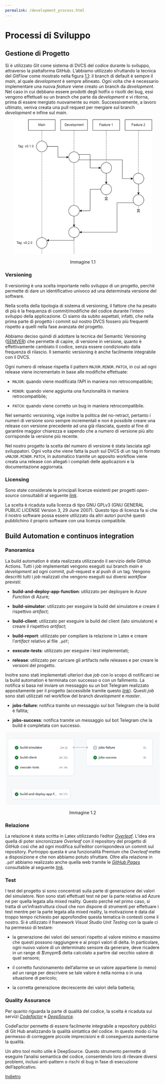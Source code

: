 ```yaml
---
permalink: /development_process.html
---
```


# Processi di Sviluppo

<h2 id="gestione-di-progetto">Gestione di Progetto</h2>

<p>Si è utilizzato <em>Git</em> come sistema di DVCS del codice durante lo sviluppo, attraverso la piattaforma GitHub. L’abbiamo utilizzato sfruttando la tecnica del <em>GitFlow</em> come mostrato nella figura <a href="#pic:workflow" data-reference-type="ref" data-reference="pic:workflow">1.1</a>: il branch di default è sempre il <em>main</em>, al quale <em>development</em> è sempre allineato. Ogni volta che è necessario implementare una nuova <em>feature</em> viene creato un branch da <em>development</em>. Nel caso in cui debbano essere prodotti degli hotfix o risolti dei bug, essi vengono effettuati su un branch che parte da <em>development</em> e vi ritorna, prima di essere mergiato nuovamente su <em>main</em>. Successivamente, a lavoro ultimato, veniva creata una pull request per mergiare sul branch <em>development</em> e infine sul <em>main</em>.</p>

<div id="#pic:workflow">
  <p align="center">
      <img width="450" src="Images/gitWorkflow.png" />
      <center>Immagine 1.1</center>
  </p>
</div>

<h3 id="versioning">Versioning</h3>
<p>Il versioning è una scelta importante nello sviluppo di un progetto, perchè permette di dare un identificativo univoco ad una determinata versione del software.</p><p> Nella scelta della tipologia di sistema di versioning, il fattore che ha pesato di più è la frequenza di commit/modifiche del codice durante l’intero sviluppo della applicazione. Ci siamo da subito aspettati, infatti, che nella prima parte di progetto i commit sul nostro DVCS fossero più frequenti rispetto a quelli nella fase avanzata del progetto.</p><p> Abbiamo deciso quindi di adottare la tecnica del Semantic Versioning (<a href="https://semver.org/lang/it/">SEMVER</a>) che permette di capire, di versione in versione, quanto è effettivamente cambiato il codice, senza essere condizionato dalla frequenza di rilascio. Il semantic versioning è anche facilmente integrabile con il DVCS.</p><p> Ogni numero di release rispetta il pattern <code>MAJOR.MINOR.PATCH</code>, in cui ad ogni release viene incrementato in base alle modifiche effettuate:</p>

<ul>
<li><p><code>MAJOR</code>: quando viene modificata l’API in maniera non retrocompatibile;</p></li>
<li><p><code>MINOR</code>: quando viene aggiunta una funzionalità in maniera retrocompatibile;</p></li>
<li><p><code>PATCH</code>: quando viene corretto un bug in maniera retrocompatibile.</p></li>
</ul>

<p>Nel semantic versioning, vige inoltre la politica del no-retract, pertanto i numeri di versione sono sempre incrementali e non è possibile creare una release con versione precedente ad una già rilasciata, questo al fine di garantire maggior chiarezza e sapendo che a numero di versione più alto corrisponde la versione più recente.</p><p> Nel nostro progetto la scelta del numero di versione è stata lasciata agli sviluppatori. Ogni volta che viene fatta la push sul DVCS di un tag in formato <code>vMAJOR.MINOR.PATCH</code>, in automatico tramite un apposito workflow viene creata una release con allegati i compilati delle applicazioni e la documentazione aggiornata.</p>

<h3 id="licensing">Licensing</h3>

<p>Sono state considerate le principali licenze esistenti per progetti <em>open-source</em> consultabili al seguente <a href="https://choosealicense.com/licenses/"><em>link</em></a>.<br />

La scelta è ricaduta sulla licenza di tipo GNU GPLv3 (GNU GENERAL PUBLIC LICENSE Version 3, 29 June 2007). Questo tipo di licenza fa si che il nostro software possa essere utilizzato da altri autori purché questi pubblichino il proprio software con una licenza compatibile.</p>

<h2 id="build-automation-e-continuos-integration">Build Automation e continuos integration</h2>
<h3 id="panoramica">Panoramica</h3>

<p>La build automation è stata realizzata utilizzando il servizio delle GitHub Actions. Tutti i <em>job</em> implementati vengono eseguiti sui branch <em>main</em> e <em>development</em> ad ogni commit, pull-request e al push di un tag. Vengono descritti tutti i <em>job</em> realizzati che vengono eseguiti sui diversi <em>workflow</em> previsti:</p>
<ul>
<li><p><strong>build-and-deploy-app-function</strong>: utilizzato per deployare le <em>Azure Function</em> di Azure;</p></li>
<li><p><strong>build-simulator</strong>: utilizzato per eseguire la build del simulatore e creare il rispettivo <em>artifact</em>;</p></li>
<li><p><strong>build-client</strong>: utilizzato per eseguire la build del client (lato simulatore) e creare il rispettivo <em>artifact</em>;</p></li>
<li><p><strong>build-report</strong>: utilizzato per compilare la relazione in Latex e creare l’<em>artifact</em> relativo al file <code>.pdf</code>;</p></li>
<li><p><strong>execute-tests</strong>: utilizzato per eseguire i test implementati;</p></li>
<li><p><strong>release</strong>: utilizzato per caricare gli artifacts nelle releases e per creare le versioni del progetto.</p></li>
</ul>

<p>Inoltre sono stati implementati ulteriori due <em>job</em> con lo scopo di notificarci se la build automation è terminata con successo o con un fallimento. La notifica si basa nel inviare un messaggio su un bot Telegram realizzato appositamente per il progetto (accessibile tramite questo <a href="https://telegram.me/AzureHealthcareNotificator_bot"><em>link</em></a>). Questi <em>job</em> sono stati utilizzati nel workflow del branch <em>development</em> e <em>master</em>.</p>

<ul>
<li><p><strong>jobs-failure</strong>: notifica tramite un messaggio sul bot Telegram che la build è fallita;</p></li>
<li><p><strong>jobs-success</strong>: notifica tramite un messaggio sul bot Telegram che la build è completata con successo.</p></li>
</ul>

<div id="#pic:job-workflow">
  <p align="center">
      <img width="500" src="Images/jobWorkflow.PNG" />
      <center>Immagine 1.2</center>
  </p>
</div>

<h3 id="relazione">Relazione</h3>

<p>La relazione è stata scritta in Latex utilizzando l’editor <a href="https://it.overleaf.com/"><em>Overleaf</em></a>. L’idea era quella di poter sincronizzare <em>Overleaf</em> con il repository del progetto di <em>GitHub</em> così che ad ogni modifica sull’editor corrispondeva un commit sul repository. Purtroppo questa è una funzionalità Premium che <em>Overleaf</em> mette a disposizione e che non abbiamo potuto sfruttare. Oltre alla relazione in <code>.pdf</code> abbiamo realizzato anche quella web tramite le <a href="https://pages.github.com/"><em>GitHub Pages</em></a> consultabile al seguente <a href="https://lucagiorgettismp.github.io/AzureHealthcareDigitalTwins/"><em>link</em></a>.</p>

<h3 id="test">Test</h3>

<p>I test del progetto si sono concentrati sulla parte di generazione dei valori del simulatore. Non sono stati effettuati test né per la parte relativa ad Azure né per quella legata alla mixed reality. Questo perché nel primo caso, si tratta di un’infrastruttura cloud che non dispone di strumenti per effettuare i test mentre per la parte legata alla mixed reality, la motivazione è data dal troppo tempo richiesto per approfondire questa tematica in contesti come il nostro. Si è utilizzato il framework <em>Visual Studio Unit Testing</em> con la quale ci ha permesso di testare:</p>
<ul>
  
<li><p>la generazione dei valori dei sensori rispetto al valore minimo e massimo che questi possono raggiungere e ai propri valori di delta. In particolare, ogni nuovo valore di un determinato sensore da generare, deve ricadere in un range di <span class="math inline">$\mypm$</span> delta calcolato a partire dal vecchio valore di quel sensore;</p></li>
<li><p>il corretto funzionamento dell’allarme se un valore appartiene (o meno) ad un range per descrivere se tale valore è nella norma o in una situazione di pericolo;</p></li>
<li><p>la corretta generazione decrescente dei valori della batteria;</p></li>
</ul>

<h3 id="quality-assurance">Quality Assurance</h3>

<p>Per quanto riguarda la parte di qualità del codice, la scelta è ricaduta sui servizi <a href="https://www.codefactor.io/"><em>Codefactor</em></a> e <a href="https://deepsource.io/"><em>DeepSource</em></a>.</p>
<p><span>CodeFactor</span> permette di essere facilmente integrabile a repository pubblici di Git Hub analizzando la qualità sintattica del codice. In questo modo ci ha permesso di correggere piccole imprecisioni e di conseguenza aumentarne la qualità. </p><p>Un altro tool molto utile è DeepSource. Questo strumento permette di eseguire l’analisi semantica del codice, consentendo loro di rilevare diversi problemi, inclusi anti-pattern o rischi di bug in fase di esecuzione dell’applicativo.</p>

<a href="https://lucagiorgettismp.github.io/AzureHealthcareDigitalTwins/">Indietro</a>
